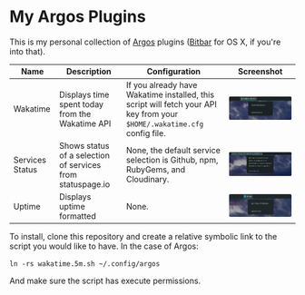 # My Argos Plugins

This is my personal collection of [Argos](https://github.com/p-e-w/argos/) plugins ([Bitbar](https://github.com/matryer/bitbar) for OS X, if you're into that).

| Name | Description | Configuration | Screenshot |
|-|-|-|-|
| Wakatime | Displays time spent today from the Wakatime API | If you already have Wakatime installed, this script will fetch your API key from your `$HOME/.wakatime.cfg` config file. | ![Wakatime preview](screenshots/wakatime.png) |
| Services Status | Shows status of a selection of services from statuspage.io | None, the default service selection is Github, npm, RubyGems, and Cloudinary. | ![Services Status preview](screenshots/services_status.png) |
| Uptime | Displays uptime formatted | None. | ![Services Status preview](screenshots/uptime.png) |

To install, clone this repository and create a relative symbolic link to the script you would like to have. In the case of Argos:

```shell
ln -rs wakatime.5m.sh ~/.config/argos
```

And make sure the script has execute permissions.
